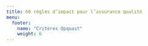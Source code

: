 ```yaml
---
title: 60 règles d’impact pour l’assurance qualité
menu:
  footer:
    name: "Critères Opquast"
    weight: 6
---
```

